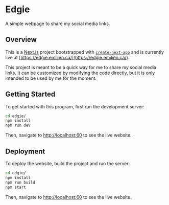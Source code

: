# Edgie

A simple webpage to share my social media links.

## Overview

This is a [Next.js](https://nextjs.org/) project bootstrapped with [`create-next-app`](https://github.com/vercel/next.js/tree/canary/packages/create-next-app) and is currently live at [https://edgie.emilien.ca/](https://edgie.emilien.ca/).

This project is meant to be a quick way for me to share my social media links. It can be customized by modifying the code directly, but it is only intended to be used by me for the moment.

## Getting Started

To get started with this program, first run the development server:

```bash
cd edgie/
npm install
npm run dev
```

Then, navigate to [http://localhost:60](http://localhost:60) to see the live website.

## Deployment

To deploy the website, build the project and run the server:

```bash
cd edgie/
npm install
npm run build
npm start
```

Then, navigate to [http://localhost:60](http://localhost:60) to see the live website.
